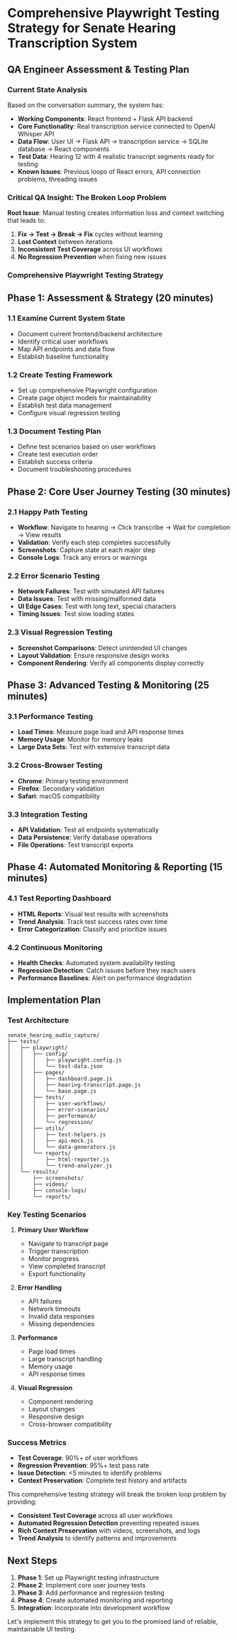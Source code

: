 # Comprehensive Playwright Testing Strategy for Senate Hearing Transcription System

## QA Engineer Assessment & Testing Plan

### Current State Analysis

Based on the conversation summary, the system has:
- **Working Components**: React frontend + Flask API backend  
- **Core Functionality**: Real transcription service connected to OpenAI Whisper API
- **Data Flow**: User UI → Flask API → transcription service → SQLite database → React components
- **Test Data**: Hearing 12 with 4 realistic transcript segments ready for testing
- **Known Issues**: Previous loops of React errors, API connection problems, threading issues

### Critical QA Insight: The Broken Loop Problem

**Root Issue**: Manual testing creates information loss and context switching that leads to:
1. **Fix → Test → Break → Fix** cycles without learning
2. **Lost Context** between iterations 
3. **Inconsistent Test Coverage** across UI workflows
4. **No Regression Prevention** when fixing new issues

### Comprehensive Playwright Testing Strategy

## Phase 1: Assessment & Strategy (20 minutes)

### 1.1 Examine Current System State
- Document current frontend/backend architecture
- Identify critical user workflows
- Map API endpoints and data flow
- Establish baseline functionality

### 1.2 Create Testing Framework
- Set up comprehensive Playwright configuration
- Create page object models for maintainability
- Establish test data management
- Configure visual regression testing

### 1.3 Document Testing Plan
- Define test scenarios based on user workflows
- Create test execution order
- Establish success criteria
- Document troubleshooting procedures

## Phase 2: Core User Journey Testing (30 minutes)

### 2.1 Happy Path Testing
- **Workflow**: Navigate to hearing → Click transcribe → Wait for completion → View results
- **Validation**: Verify each step completes successfully
- **Screenshots**: Capture state at each major step
- **Console Logs**: Track any errors or warnings

### 2.2 Error Scenario Testing
- **Network Failures**: Test with simulated API failures
- **Data Issues**: Test with missing/malformed data
- **UI Edge Cases**: Test with long text, special characters
- **Timing Issues**: Test slow loading states

### 2.3 Visual Regression Testing
- **Screenshot Comparisons**: Detect unintended UI changes
- **Layout Validation**: Ensure responsive design works
- **Component Rendering**: Verify all components display correctly

## Phase 3: Advanced Testing & Monitoring (25 minutes)

### 3.1 Performance Testing
- **Load Times**: Measure page load and API response times
- **Memory Usage**: Monitor for memory leaks
- **Large Data Sets**: Test with extensive transcript data

### 3.2 Cross-Browser Testing
- **Chrome**: Primary testing environment
- **Firefox**: Secondary validation
- **Safari**: macOS compatibility

### 3.3 Integration Testing
- **API Validation**: Test all endpoints systematically
- **Data Persistence**: Verify database operations
- **File Operations**: Test transcript exports

## Phase 4: Automated Monitoring & Reporting (15 minutes)

### 4.1 Test Reporting Dashboard
- **HTML Reports**: Visual test results with screenshots
- **Trend Analysis**: Track test success rates over time
- **Error Categorization**: Classify and prioritize issues

### 4.2 Continuous Monitoring
- **Health Checks**: Automated system availability testing
- **Regression Detection**: Catch issues before they reach users
- **Performance Baselines**: Alert on performance degradation

## Implementation Plan

### Test Architecture
```
senate_hearing_audio_capture/
├── tests/
│   ├── playwright/
│   │   ├── config/
│   │   │   ├── playwright.config.js
│   │   │   └── test-data.json
│   │   ├── pages/
│   │   │   ├── dashboard.page.js
│   │   │   ├── hearing-transcript.page.js
│   │   │   └── base.page.js
│   │   ├── tests/
│   │   │   ├── user-workflows/
│   │   │   ├── error-scenarios/
│   │   │   ├── performance/
│   │   │   └── regression/
│   │   ├── utils/
│   │   │   ├── test-helpers.js
│   │   │   ├── api-mock.js
│   │   │   └── data-generators.js
│   │   └── reports/
│   │       ├── html-reporter.js
│   │       └── trend-analyzer.js
│   └── results/
│       ├── screenshots/
│       ├── videos/
│       ├── console-logs/
│       └── reports/
```

### Key Testing Scenarios

1. **Primary User Workflow**
   - Navigate to transcript page
   - Trigger transcription
   - Monitor progress
   - View completed transcript
   - Export functionality

2. **Error Handling**
   - API failures
   - Network timeouts
   - Invalid data responses
   - Missing dependencies

3. **Performance**
   - Page load times
   - Large transcript handling
   - Memory usage
   - API response times

4. **Visual Regression**
   - Component rendering
   - Layout changes
   - Responsive design
   - Cross-browser compatibility

### Success Metrics

- **Test Coverage**: 90%+ of user workflows
- **Regression Prevention**: 95%+ test pass rate
- **Issue Detection**: <5 minutes to identify problems
- **Context Preservation**: Complete test history and artifacts

This comprehensive testing strategy will break the broken loop problem by providing:
- **Consistent Test Coverage** across all user workflows
- **Automated Regression Detection** preventing repeated issues
- **Rich Context Preservation** with videos, screenshots, and logs
- **Trend Analysis** to identify patterns and improvements

## Next Steps

1. **Phase 1**: Set up Playwright testing infrastructure
2. **Phase 2**: Implement core user journey tests
3. **Phase 3**: Add performance and regression testing
4. **Phase 4**: Create automated monitoring and reporting
5. **Integration**: Incorporate into development workflow

Let's implement this strategy to get you to the promised land of reliable, maintainable UI testing.